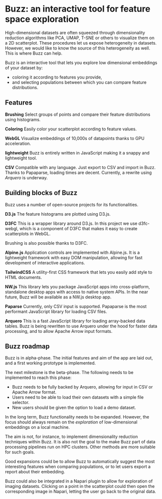 # Buzz: an interactive tool for feature space exploration

High-dimensional datasets are often squeezed through dimensionality reduction
algorithms like PCA, UMAP, T-SNE or others to visualize them on a 2D scatterplot. 
These procedures let us expose heterogeneity in datasets. However, we would
like to know the source of this heterogeneity as well. This is where Buzz can help.

Buzz is an interactive tool that lets you explore low dimensional embeddings
of your dataset by:
- coloring it according to features you provide,
- and selecting populations between which you can compare feature distributions.

## Features
**Brushing** Select groups of points and compare their feature distributions using histograms.

**Coloring** Easily color your scatterplot according to feature values.

**WebGL** Visualize embeddings of 10,000s of datapoints thanks to GPU acceleration.

**lightweight** Buzz is entirely written in JavaScript making it a snappy and lightweight tool.

**CSV** Compatible with any language. Just export to CSV and import in Buzz. 
Thanks to Papaparse, loading times are decent. Currently, a rewrite using *Arquero* is underway.

## Building blocks of Buzz

Buzz uses a number of open-source projects for its functionalities.

**D3.js** The feature histograms are plotted using D3.js. 

**D3FC** This is a wrapper library around D3.js. In this project we use d3fc-webgl,
which is a component of D3FC that makes it easy to create scatterplots in WebGL.

Brushing is also possible thanks to D3FC.

**Alpine.js** Application controls are implemented with Alpine.js. It is a lightweight
framework with easy DOM manipulation, allowing for fast development of interactive
applications.

**TailwindCSS** A utility-first CSS framework that lets you easily add style to
HTML documents.

**NW.js** This library lets you package JavaScript apps into cross-platform, 
standalone desktop apps with access to native system APIs. In the near future, Buzz will
be available as a NW.js desktop app.

**Paparse** Currently, only CSV input is supported. Papaparse is the most performant
JavaScript library for loading CSV files.

**Arquero** This is a fast JavaScript library for loading array-backed data tables.
Buzz is being rewritten to use Arquero under the hood for faster data processing, and
to allow Apache Arrow input formats.

## Buzz roadmap

Buzz is in alpha-phase. The initial features and aim of the app are laid out, and 
a first working prototype is implemented.

The next milestone is the beta-phase. The following needs to 
be implemented to reach this phase:
- Buzz needs to be fully backed by Arquero, allowing for input in CSV 
  or Apache Arrow format.
- Users need to be able to load their own datasets with a simple file selector.
- New users should be given the option to load a demo dataset.

In the long term, Buzz functionality needs to be expanded. However, the focus
should always remain on the *exploration* of low-dimensional embeddings on a local
machine. 

The aim is not, for instance, to implement dimensionality reduction
techniques within Buzz. It is also not the goal to the make Buzz part of data
processing pipelines run on HPC clusters. Other methods are more suitable for 
such goals.

Good expansions could be to allow Buzz to automatically suggest the most 
interesting features when comparing populations, or to let users export a 
report about their embedding.

Buzz could also be integrated in a Napari plugin to allow for exploration of
imaging datasets. Clicking on a point in the scatterplot could then open the 
corresponding image in Napari, letting the user go back to the original data.

